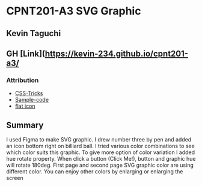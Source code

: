 # CPNT201-A3 SVG Graphic
## Kevin Taguchi
## GH [Link](https://kevin-234.github.io/cpnt201-a3/
### Attribution 

- [CSS-Tricks](https://css-tricks.com/lodge/svg/07-using-svg-inline-svg/)
- [Sample-code](https://codepen.io/kxnvjuza/pen/GRqgGNo)
- [flat icon](https://www.flaticon.com/)

## Summary
I used Figma to make SVG graphic. I drew number three by pen and added an icon bottom right on billiard ball.
I tried various color combinations to see which color suits this graphic. To give more option of color variation I added hue rotate property.
When click a button (Click Me!), button and graphic hue will rotate 180deg. First page and second page SVG graphic color are using different color.
You can enjoy other colors by enlarging or enlarging the screen
